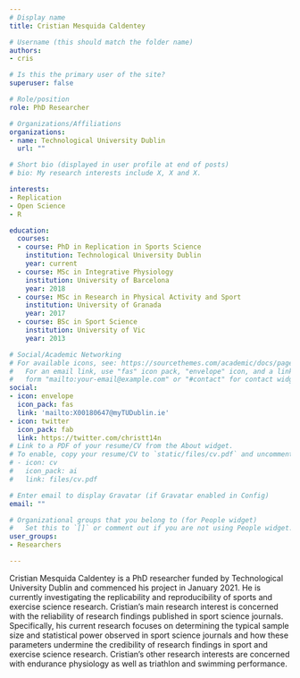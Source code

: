 ```yaml
---
# Display name
title: Cristian Mesquida Caldentey

# Username (this should match the folder name)
authors:
- cris

# Is this the primary user of the site?
superuser: false

# Role/position
role: PhD Researcher

# Organizations/Affiliations
organizations:
- name: Technological University Dublin
  url: ""

# Short bio (displayed in user profile at end of posts)
# bio: My research interests include X, X and X.

interests:
- Replication
- Open Science
- R

education:
  courses:
  - course: PhD in Replication in Sports Science
    institution: Technological University Dublin
    year: current
  - course: MSc in Integrative Physiology
    institution: University of Barcelona
    year: 2018
  - course: MSc in Research in Physical Activity and Sport
    institution: University of Granada
    year: 2017
  - course: BSc in Sport Science
    institution: University of Vic
    year: 2013

# Social/Academic Networking
# For available icons, see: https://sourcethemes.com/academic/docs/page-builder/#icons
#   For an email link, use "fas" icon pack, "envelope" icon, and a link in the
#   form "mailto:your-email@example.com" or "#contact" for contact widget.
social:
- icon: envelope
  icon_pack: fas
  link: 'mailto:X00180647@myTUDublin.ie'
- icon: twitter
  icon_pack: fab
  link: https://twitter.com/christt14n
# Link to a PDF of your resume/CV from the About widget.
# To enable, copy your resume/CV to `static/files/cv.pdf` and uncomment the lines below.
# - icon: cv
#   icon_pack: ai
#   link: files/cv.pdf

# Enter email to display Gravatar (if Gravatar enabled in Config)
email: ""

# Organizational groups that you belong to (for People widget)
#   Set this to `[]` or comment out if you are not using People widget.
user_groups:
- Researchers

---
```


Cristian Mesquida Caldentey is a PhD researcher funded by Technological University Dublin and commenced his project in January 2021. He is currently investigating the replicability and reproducibility of sports and exercise science research. Cristian’s main research interest is concerned with the reliability of research findings published in sport science journals. Specifically, his current research focuses on determining the typical sample size and statistical power observed in sport science journals and how these parameters undermine the credibility of research findings in sport and exercise science research. Cristian’s other research interests are concerned with endurance physiology as well as triathlon and swimming performance.